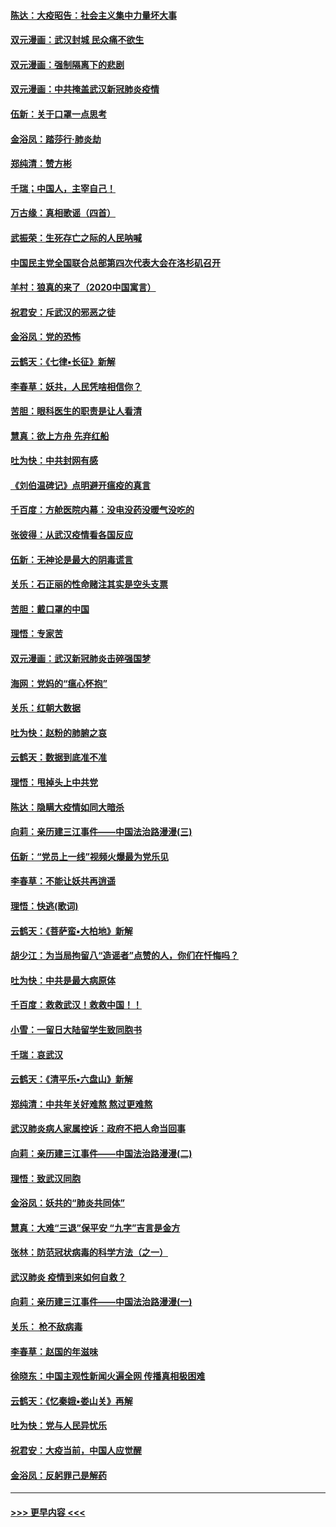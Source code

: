 #### [陈达：大疫昭告：社会主义集中力量坏大事](../pages/nsc993/n11859419.md?t=02120644) 
#### [双元漫画：武汉封城 民众痛不欲生](../pages/nsc993/n11859287.md?t=02120644) 
#### [双元漫画：强制隔离下的悲剧](../pages/nsc993/n11859244.md?t=02120644) 
#### [双元漫画：中共掩盖武汉新冠肺炎疫情](../pages/nsc993/n11858249.md?t=02120644) 
#### [伍新：关于口罩一点思考](../pages/nsc993/n11859195.md?t=02120644) 
#### [金浴凤：踏莎行‧肺炎劫](../pages/nsc993/n11858227.md?t=02120644) 
#### [郑纯清：赞方彬](../pages/nsc993/n11856803.md?t=02120644) 
#### [千瑞；中国人，主宰自己！](../pages/nsc993/n11856793.md?t=02120644) 
#### [万古缘：真相歌谣（四首）](../pages/nsc993/n11856263.md?t=02120644) 
#### [武振荣：生死存亡之际的人民呐喊](../pages/nsc993/n11856256.md?t=02120644) 
#### [中国民主党全国联合总部第四次代表大会在洛杉矶召开](../pages/nsc993/n11856344.md?t=02120644) 
#### [羊村：狼真的来了（2020中国寓言）](../pages/nsc993/n11856229.md?t=02120644) 
#### [祝君安：斥武汉的邪恶之徒](../pages/nsc993/n11855861.md?t=02120644) 
#### [金浴凤：党的恐怖](../pages/nsc993/n11855849.md?t=02120644) 
#### [云鹤天：《七律▪长征》新解](../pages/nsc993/n11855479.md?t=02120644) 
#### [李春草：妖共，人民凭啥相信你？](../pages/nsc993/n11855196.md?t=02120644) 
#### [苦胆：眼科医生的职责是让人看清](../pages/nsc993/n11853840.md?t=02120644) 
#### [慧真：欲上方舟 先弃红船](../pages/nsc993/n11853483.md?t=02120644) 
#### [吐为快：中共封网有感](../pages/nsc993/n11852575.md?t=02120644) 
#### [《刘伯温碑记》点明避开瘟疫的真言](../pages/nsc993/n11852128.md?t=02120644) 
#### [千百度：方舱医院内幕：没电没药没暖气没吃的](../pages/nsc993/n11850211.md?t=02120644) 
#### [张彼得：从武汉疫情看各国反应](../pages/nsc993/n11850102.md?t=02120644) 
#### [伍新：无神论是最大的阴毒谎言](../pages/nsc993/n11846129.md?t=02120644) 
#### [关乐：石正丽的性命赌注其实是空头支票](../pages/nsc993/n11846109.md?t=02120644) 
#### [苦胆：戴口罩的中国](../pages/nsc993/n11845576.md?t=02120644) 
#### [理悟：专家苦](../pages/nsc993/n11845564.md?t=02120644) 
#### [双元漫画：武汉新冠肺炎击碎强国梦](../pages/nsc993/n11843320.md?t=02120644) 
#### [海网：党妈的“瘟心怀抱”](../pages/nsc993/n11840740.md?t=02120644) 
#### [关乐：红朝大数据](../pages/nsc993/n11840675.md?t=02120644) 
#### [吐为快：赵粉的肺腑之哀](../pages/nsc993/n11840618.md?t=02120644) 
#### [云鹤天：数据到底准不准](../pages/nsc993/n11840325.md?t=02120644) 
#### [理悟：甩掉头上中共党](../pages/nsc993/n11838826.md?t=02120644) 
#### [陈达：隐瞒大疫情如同大暗杀](../pages/nsc993/n11838771.md?t=02120644) 
#### [向莉：亲历建三江事件——中国法治路漫漫(三)](../pages/nsc993/n11831825.md?t=02120644) 
#### [伍新：“党员上一线”视频火爆最为党乐见](../pages/nsc993/n11838200.md?t=02120644) 
#### [李春草：不能让妖共再逍遥](../pages/nsc993/n11838102.md?t=02120644) 
#### [理悟：快逃(歌词)](../pages/nsc993/n11838083.md?t=02120644) 
#### [云鹤天：《菩萨蛮▪大柏地》新解](../pages/nsc993/n11838059.md?t=02120644) 
#### [胡少江：为当局拘留八“造谣者”点赞的人，你们在忏悔吗？](../pages/nsc993/n11836801.md?t=02120644) 
#### [吐为快：中共是最大病原体](../pages/nsc993/n11836748.md?t=02120644) 
#### [千百度：救救武汉！救救中国！！](../pages/nsc993/n11836145.md?t=02120644) 
#### [小雪：一留日大陆留学生致同胞书](../pages/nsc993/n11834624.md?t=02120644) 
#### [千瑞：哀武汉](../pages/nsc993/n11833647.md?t=02120644) 
#### [云鹤天：《清平乐▪六盘山》新解](../pages/nsc993/n11833611.md?t=02120644) 
#### [郑纯清：中共年关好难熬 熬过更难熬](../pages/nsc993/n11833489.md?t=02120644) 
#### [武汉肺炎病人家属控诉：政府不把人命当回事](../pages/nsc993/n11833205.md?t=02120644) 
#### [向莉：亲历建三江事件——中国法治路漫漫(二)](../pages/nsc993/n11829102.md?t=02120644) 
#### [理悟：致武汉同胞](../pages/nsc993/n11831522.md?t=02120644) 
#### [金浴凤：妖共的“肺炎共同体”](../pages/nsc993/n11829448.md?t=02120644) 
#### [慧真：大难“三退”保平安 “九字”吉言是金方](../pages/nsc993/n11829501.md?t=02120644) 
#### [张林：防范冠状病毒的科学方法（之一）](../pages/nsc993/n11828618.md?t=02120644) 
#### [武汉肺炎 疫情到来如何自救？](../pages/nsc993/n11827632.md?t=02120644) 
#### [向莉：亲历建三江事件——中国法治路漫漫(一)](../pages/nsc993/n11827190.md?t=02120644) 
#### [关乐： 枪不敌病毒](../pages/nsc993/n11826746.md?t=02120644) 
#### [李春草：赵国的年滋味](../pages/nsc993/n11826321.md?t=02120644) 
#### [徐晓东：中国主观性新闻火遍全网 传播真相极困难](../pages/nsc993/n11826508.md?t=02120644) 
#### [云鹤天：《忆秦娥▪娄山关》再解](../pages/nsc993/n11824682.md?t=02120644) 
#### [吐为快：党与人民异忧乐](../pages/nsc993/n11824660.md?t=02120644) 
#### [祝君安：大疫当前，中国人应觉醒](../pages/nsc993/n11821946.md?t=02120644) 
#### [金浴凤：反躬罪己是解药](../pages/nsc993/n11820280.md?t=02120644) 

----
#### [ >>> 更早内容 <<< ](../indexes/nsc993-earlier.md)
